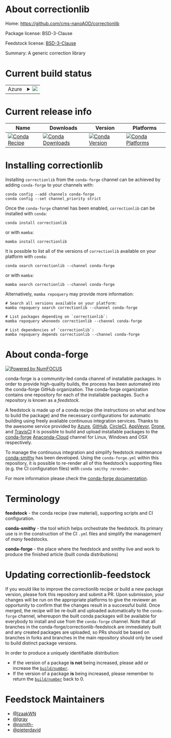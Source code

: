 About correctionlib
===================

Home: https://github.com/cms-nanoAOD/correctionlib

Package license: BSD-3-Clause

Feedstock license: [BSD-3-Clause](https://github.com/conda-forge/correctionlib-feedstock/blob/main/LICENSE.txt)

Summary: A generic correction library

Current build status
====================


<table>
    
  <tr>
    <td>Azure</td>
    <td>
      <details>
        <summary>
          <a href="https://dev.azure.com/conda-forge/feedstock-builds/_build/latest?definitionId=14399&branchName=main">
            <img src="https://dev.azure.com/conda-forge/feedstock-builds/_apis/build/status/correctionlib-feedstock?branchName=main">
          </a>
        </summary>
        <table>
          <thead><tr><th>Variant</th><th>Status</th></tr></thead>
          <tbody><tr>
              <td>linux_64_python3.10.____cpython</td>
              <td>
                <a href="https://dev.azure.com/conda-forge/feedstock-builds/_build/latest?definitionId=14399&branchName=main">
                  <img src="https://dev.azure.com/conda-forge/feedstock-builds/_apis/build/status/correctionlib-feedstock?branchName=main&jobName=linux&configuration=linux_64_python3.10.____cpython" alt="variant">
                </a>
              </td>
            </tr><tr>
              <td>linux_64_python3.11.____cpython</td>
              <td>
                <a href="https://dev.azure.com/conda-forge/feedstock-builds/_build/latest?definitionId=14399&branchName=main">
                  <img src="https://dev.azure.com/conda-forge/feedstock-builds/_apis/build/status/correctionlib-feedstock?branchName=main&jobName=linux&configuration=linux_64_python3.11.____cpython" alt="variant">
                </a>
              </td>
            </tr><tr>
              <td>linux_64_python3.8.____cpython</td>
              <td>
                <a href="https://dev.azure.com/conda-forge/feedstock-builds/_build/latest?definitionId=14399&branchName=main">
                  <img src="https://dev.azure.com/conda-forge/feedstock-builds/_apis/build/status/correctionlib-feedstock?branchName=main&jobName=linux&configuration=linux_64_python3.8.____cpython" alt="variant">
                </a>
              </td>
            </tr><tr>
              <td>linux_64_python3.9.____cpython</td>
              <td>
                <a href="https://dev.azure.com/conda-forge/feedstock-builds/_build/latest?definitionId=14399&branchName=main">
                  <img src="https://dev.azure.com/conda-forge/feedstock-builds/_apis/build/status/correctionlib-feedstock?branchName=main&jobName=linux&configuration=linux_64_python3.9.____cpython" alt="variant">
                </a>
              </td>
            </tr><tr>
              <td>linux_aarch64_python3.10.____cpython</td>
              <td>
                <a href="https://dev.azure.com/conda-forge/feedstock-builds/_build/latest?definitionId=14399&branchName=main">
                  <img src="https://dev.azure.com/conda-forge/feedstock-builds/_apis/build/status/correctionlib-feedstock?branchName=main&jobName=linux&configuration=linux_aarch64_python3.10.____cpython" alt="variant">
                </a>
              </td>
            </tr><tr>
              <td>linux_aarch64_python3.11.____cpython</td>
              <td>
                <a href="https://dev.azure.com/conda-forge/feedstock-builds/_build/latest?definitionId=14399&branchName=main">
                  <img src="https://dev.azure.com/conda-forge/feedstock-builds/_apis/build/status/correctionlib-feedstock?branchName=main&jobName=linux&configuration=linux_aarch64_python3.11.____cpython" alt="variant">
                </a>
              </td>
            </tr><tr>
              <td>linux_aarch64_python3.8.____cpython</td>
              <td>
                <a href="https://dev.azure.com/conda-forge/feedstock-builds/_build/latest?definitionId=14399&branchName=main">
                  <img src="https://dev.azure.com/conda-forge/feedstock-builds/_apis/build/status/correctionlib-feedstock?branchName=main&jobName=linux&configuration=linux_aarch64_python3.8.____cpython" alt="variant">
                </a>
              </td>
            </tr><tr>
              <td>linux_aarch64_python3.9.____cpython</td>
              <td>
                <a href="https://dev.azure.com/conda-forge/feedstock-builds/_build/latest?definitionId=14399&branchName=main">
                  <img src="https://dev.azure.com/conda-forge/feedstock-builds/_apis/build/status/correctionlib-feedstock?branchName=main&jobName=linux&configuration=linux_aarch64_python3.9.____cpython" alt="variant">
                </a>
              </td>
            </tr><tr>
              <td>linux_ppc64le_python3.10.____cpython</td>
              <td>
                <a href="https://dev.azure.com/conda-forge/feedstock-builds/_build/latest?definitionId=14399&branchName=main">
                  <img src="https://dev.azure.com/conda-forge/feedstock-builds/_apis/build/status/correctionlib-feedstock?branchName=main&jobName=linux&configuration=linux_ppc64le_python3.10.____cpython" alt="variant">
                </a>
              </td>
            </tr><tr>
              <td>linux_ppc64le_python3.11.____cpython</td>
              <td>
                <a href="https://dev.azure.com/conda-forge/feedstock-builds/_build/latest?definitionId=14399&branchName=main">
                  <img src="https://dev.azure.com/conda-forge/feedstock-builds/_apis/build/status/correctionlib-feedstock?branchName=main&jobName=linux&configuration=linux_ppc64le_python3.11.____cpython" alt="variant">
                </a>
              </td>
            </tr><tr>
              <td>linux_ppc64le_python3.8.____cpython</td>
              <td>
                <a href="https://dev.azure.com/conda-forge/feedstock-builds/_build/latest?definitionId=14399&branchName=main">
                  <img src="https://dev.azure.com/conda-forge/feedstock-builds/_apis/build/status/correctionlib-feedstock?branchName=main&jobName=linux&configuration=linux_ppc64le_python3.8.____cpython" alt="variant">
                </a>
              </td>
            </tr><tr>
              <td>linux_ppc64le_python3.9.____cpython</td>
              <td>
                <a href="https://dev.azure.com/conda-forge/feedstock-builds/_build/latest?definitionId=14399&branchName=main">
                  <img src="https://dev.azure.com/conda-forge/feedstock-builds/_apis/build/status/correctionlib-feedstock?branchName=main&jobName=linux&configuration=linux_ppc64le_python3.9.____cpython" alt="variant">
                </a>
              </td>
            </tr><tr>
              <td>osx_64_python3.10.____cpython</td>
              <td>
                <a href="https://dev.azure.com/conda-forge/feedstock-builds/_build/latest?definitionId=14399&branchName=main">
                  <img src="https://dev.azure.com/conda-forge/feedstock-builds/_apis/build/status/correctionlib-feedstock?branchName=main&jobName=osx&configuration=osx_64_python3.10.____cpython" alt="variant">
                </a>
              </td>
            </tr><tr>
              <td>osx_64_python3.11.____cpython</td>
              <td>
                <a href="https://dev.azure.com/conda-forge/feedstock-builds/_build/latest?definitionId=14399&branchName=main">
                  <img src="https://dev.azure.com/conda-forge/feedstock-builds/_apis/build/status/correctionlib-feedstock?branchName=main&jobName=osx&configuration=osx_64_python3.11.____cpython" alt="variant">
                </a>
              </td>
            </tr><tr>
              <td>osx_64_python3.8.____cpython</td>
              <td>
                <a href="https://dev.azure.com/conda-forge/feedstock-builds/_build/latest?definitionId=14399&branchName=main">
                  <img src="https://dev.azure.com/conda-forge/feedstock-builds/_apis/build/status/correctionlib-feedstock?branchName=main&jobName=osx&configuration=osx_64_python3.8.____cpython" alt="variant">
                </a>
              </td>
            </tr><tr>
              <td>osx_64_python3.9.____cpython</td>
              <td>
                <a href="https://dev.azure.com/conda-forge/feedstock-builds/_build/latest?definitionId=14399&branchName=main">
                  <img src="https://dev.azure.com/conda-forge/feedstock-builds/_apis/build/status/correctionlib-feedstock?branchName=main&jobName=osx&configuration=osx_64_python3.9.____cpython" alt="variant">
                </a>
              </td>
            </tr><tr>
              <td>osx_arm64_python3.10.____cpython</td>
              <td>
                <a href="https://dev.azure.com/conda-forge/feedstock-builds/_build/latest?definitionId=14399&branchName=main">
                  <img src="https://dev.azure.com/conda-forge/feedstock-builds/_apis/build/status/correctionlib-feedstock?branchName=main&jobName=osx&configuration=osx_arm64_python3.10.____cpython" alt="variant">
                </a>
              </td>
            </tr><tr>
              <td>osx_arm64_python3.11.____cpython</td>
              <td>
                <a href="https://dev.azure.com/conda-forge/feedstock-builds/_build/latest?definitionId=14399&branchName=main">
                  <img src="https://dev.azure.com/conda-forge/feedstock-builds/_apis/build/status/correctionlib-feedstock?branchName=main&jobName=osx&configuration=osx_arm64_python3.11.____cpython" alt="variant">
                </a>
              </td>
            </tr><tr>
              <td>osx_arm64_python3.8.____cpython</td>
              <td>
                <a href="https://dev.azure.com/conda-forge/feedstock-builds/_build/latest?definitionId=14399&branchName=main">
                  <img src="https://dev.azure.com/conda-forge/feedstock-builds/_apis/build/status/correctionlib-feedstock?branchName=main&jobName=osx&configuration=osx_arm64_python3.8.____cpython" alt="variant">
                </a>
              </td>
            </tr><tr>
              <td>osx_arm64_python3.9.____cpython</td>
              <td>
                <a href="https://dev.azure.com/conda-forge/feedstock-builds/_build/latest?definitionId=14399&branchName=main">
                  <img src="https://dev.azure.com/conda-forge/feedstock-builds/_apis/build/status/correctionlib-feedstock?branchName=main&jobName=osx&configuration=osx_arm64_python3.9.____cpython" alt="variant">
                </a>
              </td>
            </tr><tr>
              <td>win_64_python3.10.____cpython</td>
              <td>
                <a href="https://dev.azure.com/conda-forge/feedstock-builds/_build/latest?definitionId=14399&branchName=main">
                  <img src="https://dev.azure.com/conda-forge/feedstock-builds/_apis/build/status/correctionlib-feedstock?branchName=main&jobName=win&configuration=win_64_python3.10.____cpython" alt="variant">
                </a>
              </td>
            </tr><tr>
              <td>win_64_python3.11.____cpython</td>
              <td>
                <a href="https://dev.azure.com/conda-forge/feedstock-builds/_build/latest?definitionId=14399&branchName=main">
                  <img src="https://dev.azure.com/conda-forge/feedstock-builds/_apis/build/status/correctionlib-feedstock?branchName=main&jobName=win&configuration=win_64_python3.11.____cpython" alt="variant">
                </a>
              </td>
            </tr><tr>
              <td>win_64_python3.8.____cpython</td>
              <td>
                <a href="https://dev.azure.com/conda-forge/feedstock-builds/_build/latest?definitionId=14399&branchName=main">
                  <img src="https://dev.azure.com/conda-forge/feedstock-builds/_apis/build/status/correctionlib-feedstock?branchName=main&jobName=win&configuration=win_64_python3.8.____cpython" alt="variant">
                </a>
              </td>
            </tr><tr>
              <td>win_64_python3.9.____cpython</td>
              <td>
                <a href="https://dev.azure.com/conda-forge/feedstock-builds/_build/latest?definitionId=14399&branchName=main">
                  <img src="https://dev.azure.com/conda-forge/feedstock-builds/_apis/build/status/correctionlib-feedstock?branchName=main&jobName=win&configuration=win_64_python3.9.____cpython" alt="variant">
                </a>
              </td>
            </tr>
          </tbody>
        </table>
      </details>
    </td>
  </tr>
</table>

Current release info
====================

| Name | Downloads | Version | Platforms |
| --- | --- | --- | --- |
| [![Conda Recipe](https://img.shields.io/badge/recipe-correctionlib-green.svg)](https://anaconda.org/conda-forge/correctionlib) | [![Conda Downloads](https://img.shields.io/conda/dn/conda-forge/correctionlib.svg)](https://anaconda.org/conda-forge/correctionlib) | [![Conda Version](https://img.shields.io/conda/vn/conda-forge/correctionlib.svg)](https://anaconda.org/conda-forge/correctionlib) | [![Conda Platforms](https://img.shields.io/conda/pn/conda-forge/correctionlib.svg)](https://anaconda.org/conda-forge/correctionlib) |

Installing correctionlib
========================

Installing `correctionlib` from the `conda-forge` channel can be achieved by adding `conda-forge` to your channels with:

```
conda config --add channels conda-forge
conda config --set channel_priority strict
```

Once the `conda-forge` channel has been enabled, `correctionlib` can be installed with `conda`:

```
conda install correctionlib
```

or with `mamba`:

```
mamba install correctionlib
```

It is possible to list all of the versions of `correctionlib` available on your platform with `conda`:

```
conda search correctionlib --channel conda-forge
```

or with `mamba`:

```
mamba search correctionlib --channel conda-forge
```

Alternatively, `mamba repoquery` may provide more information:

```
# Search all versions available on your platform:
mamba repoquery search correctionlib --channel conda-forge

# List packages depending on `correctionlib`:
mamba repoquery whoneeds correctionlib --channel conda-forge

# List dependencies of `correctionlib`:
mamba repoquery depends correctionlib --channel conda-forge
```


About conda-forge
=================

[![Powered by
NumFOCUS](https://img.shields.io/badge/powered%20by-NumFOCUS-orange.svg?style=flat&colorA=E1523D&colorB=007D8A)](https://numfocus.org)

conda-forge is a community-led conda channel of installable packages.
In order to provide high-quality builds, the process has been automated into the
conda-forge GitHub organization. The conda-forge organization contains one repository
for each of the installable packages. Such a repository is known as a *feedstock*.

A feedstock is made up of a conda recipe (the instructions on what and how to build
the package) and the necessary configurations for automatic building using freely
available continuous integration services. Thanks to the awesome service provided by
[Azure](https://azure.microsoft.com/en-us/services/devops/), [GitHub](https://github.com/),
[CircleCI](https://circleci.com/), [AppVeyor](https://www.appveyor.com/),
[Drone](https://cloud.drone.io/welcome), and [TravisCI](https://travis-ci.com/)
it is possible to build and upload installable packages to the
[conda-forge](https://anaconda.org/conda-forge) [Anaconda-Cloud](https://anaconda.org/)
channel for Linux, Windows and OSX respectively.

To manage the continuous integration and simplify feedstock maintenance
[conda-smithy](https://github.com/conda-forge/conda-smithy) has been developed.
Using the ``conda-forge.yml`` within this repository, it is possible to re-render all of
this feedstock's supporting files (e.g. the CI configuration files) with ``conda smithy rerender``.

For more information please check the [conda-forge documentation](https://conda-forge.org/docs/).

Terminology
===========

**feedstock** - the conda recipe (raw material), supporting scripts and CI configuration.

**conda-smithy** - the tool which helps orchestrate the feedstock.
                   Its primary use is in the construction of the CI ``.yml`` files
                   and simplify the management of *many* feedstocks.

**conda-forge** - the place where the feedstock and smithy live and work to
                  produce the finished article (built conda distributions)


Updating correctionlib-feedstock
================================

If you would like to improve the correctionlib recipe or build a new
package version, please fork this repository and submit a PR. Upon submission,
your changes will be run on the appropriate platforms to give the reviewer an
opportunity to confirm that the changes result in a successful build. Once
merged, the recipe will be re-built and uploaded automatically to the
`conda-forge` channel, whereupon the built conda packages will be available for
everybody to install and use from the `conda-forge` channel.
Note that all branches in the conda-forge/correctionlib-feedstock are
immediately built and any created packages are uploaded, so PRs should be based
on branches in forks and branches in the main repository should only be used to
build distinct package versions.

In order to produce a uniquely identifiable distribution:
 * If the version of a package **is not** being increased, please add or increase
   the [``build/number``](https://docs.conda.io/projects/conda-build/en/latest/resources/define-metadata.html#build-number-and-string).
 * If the version of a package **is** being increased, please remember to return
   the [``build/number``](https://docs.conda.io/projects/conda-build/en/latest/resources/define-metadata.html#build-number-and-string)
   back to 0.

Feedstock Maintainers
=====================

* [@IzaakWN](https://github.com/IzaakWN/)
* [@lgray](https://github.com/lgray/)
* [@nsmith-](https://github.com/nsmith-/)
* [@pieterdavid](https://github.com/pieterdavid/)

